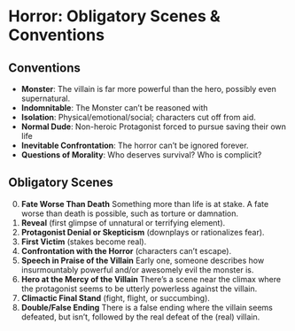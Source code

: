 # Horror: Obligatory Scenes & Conventions

## Conventions

- **Monster**: The villain is far more powerful than the hero, possibly even supernatural.
- **Indomnitable**: The Monster can’t be reasoned with
- **Isolation**: Physical/emotional/social; characters cut off from aid.
- **Normal Dude**: Non-heroic Protagonist forced to pursue saving their own life
- **Inevitable Confrontation**: The horror can’t be ignored forever.
- **Questions of Morality**: Who deserves survival? Who is complicit?

## Obligatory Scenes

0. **Fate Worse Than Death** Something more than life is at stake. A fate worse than death is possible, such as torture or damnation.
1. **Reveal** (first glimpse of unnatural or terrifying element).
2. **Protagonist Denial or Skepticism** (downplays or rationalizes fear).
3. **First Victim** (stakes become real).
4. **Confrontation with the Horror** (characters can’t escape).
5. **Speech in Praise of the Villain** Early one, someone describes how insurmountably powerful and/or awesomely evil the monster is.
6. **Hero at the Mercy of the Villain** There’s a scene near the climax where the protagonist seems to be utterly powerless against the villain.
7. **Climactic Final Stand** (fight, flight, or succumbing).
8. **Double/False Ending** There is a false ending where the villain seems defeated, but isn’t, followed by the real defeat of the (real) villain.
